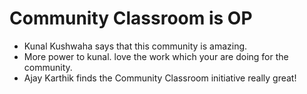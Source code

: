 

# Community Classroom is OP

- Kunal Kushwaha says that this community is amazing.
- More power to kunal. love the work which your are doing for the community.
- Ajay Karthik finds the Community Classroom initiative really great!
